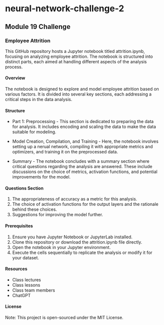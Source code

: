# neural-network-challenge-2

## Module 19 Challenge

### Employee Attrition

This GitHub repository hosts a Jupyter notebook titled attrition.ipynb, focusing on analyzing employee attrition. The notebook is structured into distinct parts, each aimed at handling different aspects of the analysis process.

#### Overview

The notebook is designed to explore and model employee attrition based on various factors. It is divided into several key sections, each addressing a critical steps in the data analysis.

#### Structure

- Part 1: Preprocessing - This section is dedicated to preparing the data for analysis. It includes encoding and scaling the data to make the data suitable for modeling.

- Model Creation, Compilation, and Training - Here, the notebook involves setting up a nerual network, compiling it with appropriate metrics and optimizers, and training it on the preprocessed data.

- Summary - The notebook concludes with a summary section where critical questions regarding the analysis are answered. These include discussions on the choice of metrics, activation functions, and potential improvements for the model.

#### Questions Section

1. The appropriateness of accuracy as a metric for this analysis.
2. The choice of activation functions for the output layers and the rationale behind these choices.
3. Suggestions for improving the model further.

#### Prerequisites

1. Ensure you have Jupyter Notebook or JupyterLab installed.
2. Clone this repository or download the attrition.ipynb file directly.
3. Open the notebook in your Jupyter environment.
4. Execute the cells sequentially to replicate the analysis or modify it for your dataset.

#### Resources

- Class lectures
- Class lessons
- Class team members
- ChatGPT

#### License

Note: This project is open-sourced under the MIT License.
